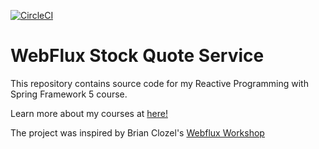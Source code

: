 [![CircleCI](https://circleci.com/gh/springframeworkguru/webflux-stock-quote-service.svg?style=svg)](https://circleci.com/gh/springframeworkguru/webflux-stock-quote-service)
# WebFlux Stock Quote Service

This repository contains source code for my Reactive Programming with Spring Framework 5 course.

Learn more about my courses at [here!](https://courses.springframework.guru)

The project was inspired by Brian Clozel's [Webflux Workshop](https://github.com/bclozel/webflux-workshop)